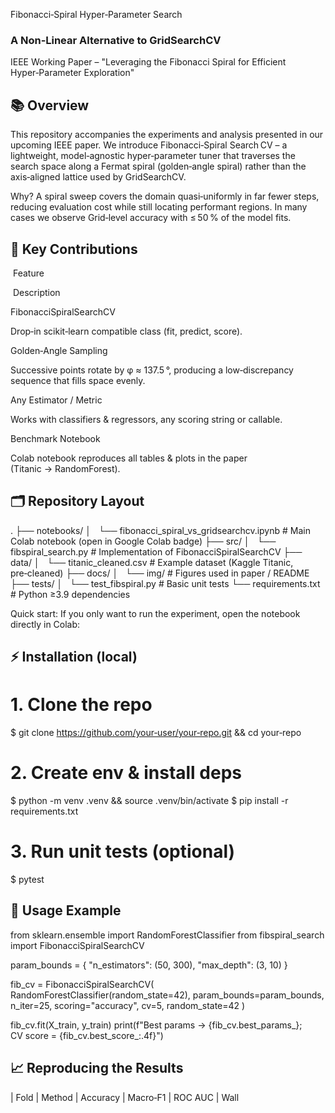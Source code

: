 Fibonacci‑Spiral Hyper‑Parameter Search

### A Non‑Linear Alternative to GridSearchCV

IEEE Working Paper – "Leveraging the Fibonacci Spiral for Efficient Hyper‑Parameter Exploration"

## 📚 Overview
This repository accompanies the experiments and analysis presented in our upcoming IEEE paper.  We introduce Fibonacci‑Spiral Search CV – a lightweight, model‑agnostic hyper‑parameter tuner that traverses the search space along a Fermat spiral (golden‑angle spiral) rather than the axis‑aligned lattice used by GridSearchCV.

Why?  A spiral sweep covers the domain quasi‑uniformly in far fewer steps, reducing evaluation cost while still locating performant regions.  In many cases we observe Grid‑level accuracy with ≤ 50 % of the model fits.

## 🔬 Key Contributions

 Feature 

 Description 

FibonacciSpiralSearchCV

Drop‑in scikit‑learn compatible class (fit, predict, score).

Golden‑Angle Sampling

Successive points rotate by φ ≈ 137.5 °, producing a low‑discrepancy sequence that fills space evenly.

Any Estimator / Metric

Works with classifiers & regressors, any scoring string or callable.

Benchmark Notebook

Colab notebook reproduces all tables & plots in the paper (Titanic → RandomForest).

## 🗂️ Repository Layout

.
├── notebooks/
│   └── fibonacci_spiral_vs_gridsearchcv.ipynb   # Main Colab notebook (open in Google Colab badge)
├── src/
│   └── fibspiral_search.py                      # Implementation of FibonacciSpiralSearchCV
├── data/
│   └── titanic_cleaned.csv                      # Example dataset (Kaggle Titanic, pre‑cleaned)
├── docs/
│   └── img/                                     # Figures used in paper / README
├── tests/
│   └── test_fibspiral.py                        # Basic unit tests
└── requirements.txt                             # Python ≥3.9 dependencies

Quick start: If you only want to run the experiment, open the notebook directly in Colab:


## ⚡ Installation (local)

# 1. Clone the repo
$ git clone https://github.com/your‑user/your‑repo.git && cd your‑repo

# 2. Create env & install deps
$ python -m venv .venv && source .venv/bin/activate
$ pip install -r requirements.txt

# 3. Run unit tests (optional)
$ pytest

## 🚀 Usage Example

from sklearn.ensemble import RandomForestClassifier
from fibspiral_search import FibonacciSpiralSearchCV

param_bounds = {
    "n_estimators": (50, 300),
    "max_depth":    (3, 10)
}

fib_cv = FibonacciSpiralSearchCV(
    RandomForestClassifier(random_state=42),
    param_bounds=param_bounds,
    n_iter=25,
    scoring="accuracy",
    cv=5,
    random_state=42
)

fib_cv.fit(X_train, y_train)
print(f"Best params → {fib_cv.best_params_};  CV score = {fib_cv.best_score_:.4f}")

## 📈 Reproducing the Results
| Fold | Method | Accuracy | Macro‑F1 | ROC AUC | Wall
